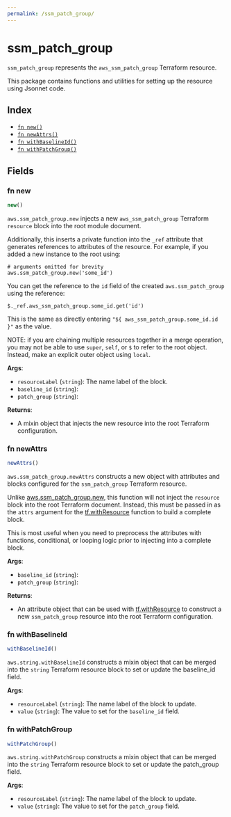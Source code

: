 ```yaml
---
permalink: /ssm_patch_group/
---
```


# ssm_patch_group

`ssm_patch_group` represents the `aws_ssm_patch_group` Terraform resource.



This package contains functions and utilities for setting up the resource using Jsonnet code.


## Index

* [`fn new()`](#fn-new)
* [`fn newAttrs()`](#fn-newattrs)
* [`fn withBaselineId()`](#fn-withbaselineid)
* [`fn withPatchGroup()`](#fn-withpatchgroup)

## Fields

### fn new

```ts
new()
```


`aws.ssm_patch_group.new` injects a new `aws_ssm_patch_group` Terraform `resource`
block into the root module document.

Additionally, this inserts a private function into the `_ref` attribute that generates references to attributes of the
resource. For example, if you added a new instance to the root using:

    # arguments omitted for brevity
    aws.ssm_patch_group.new('some_id')

You can get the reference to the `id` field of the created `aws.ssm_patch_group` using the reference:

    $._ref.aws_ssm_patch_group.some_id.get('id')

This is the same as directly entering `"${ aws_ssm_patch_group.some_id.id }"` as the value.

NOTE: if you are chaining multiple resources together in a merge operation, you may not be able to use `super`, `self`,
or `$` to refer to the root object. Instead, make an explicit outer object using `local`.

**Args**:
  - `resourceLabel` (`string`): The name label of the block.
  - `baseline_id` (`string`): 
  - `patch_group` (`string`): 

**Returns**:
- A mixin object that injects the new resource into the root Terraform configuration.


### fn newAttrs

```ts
newAttrs()
```


`aws.ssm_patch_group.newAttrs` constructs a new object with attributes and blocks configured for the `ssm_patch_group`
Terraform resource.

Unlike [aws.ssm_patch_group.new](#fn-ssmpatchgroupnew), this function will not inject the `resource`
block into the root Terraform document. Instead, this must be passed in as the `attrs` argument for the
[tf.withResource](https://github.com/tf-libsonnet/core/tree/main/docs#fn-withresource) function to build a complete block.

This is most useful when you need to preprocess the attributes with functions, conditional, or looping logic prior to
injecting into a complete block.

**Args**:
  - `baseline_id` (`string`): 
  - `patch_group` (`string`): 

**Returns**:
  - An attribute object that can be used with [tf.withResource](https://github.com/tf-libsonnet/core/tree/main/docs#fn-withresource) to construct a new `ssm_patch_group` resource into the root Terraform configuration.


### fn withBaselineId

```ts
withBaselineId()
```

`aws.string.withBaselineId` constructs a mixin object that can be merged into the `string`
Terraform resource block to set or update the baseline_id field.



**Args**:
  - `resourceLabel` (`string`): The name label of the block to update.
  - `value` (`string`): The value to set for the `baseline_id` field.


### fn withPatchGroup

```ts
withPatchGroup()
```

`aws.string.withPatchGroup` constructs a mixin object that can be merged into the `string`
Terraform resource block to set or update the patch_group field.



**Args**:
  - `resourceLabel` (`string`): The name label of the block to update.
  - `value` (`string`): The value to set for the `patch_group` field.
